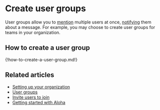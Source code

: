 # Create user groups

User groups allow you to [mention](/help/mention-a-user-or-group) multiple
users at once, [notifying](/help/pm-mention-alert-notifications) them about a message. For example, you may choose to create user groups for teams in your organization.

## How to create a user group

{!how-to-create-a-user-group.md!}

## Related articles

* [Setting up your organization](/help/getting-your-organization-started-with-aloha)
* [User groups](/help/user-groups)
* [Invite users to join](/help/invite-users-to-join)
* [Getting started with Aloha](/help/getting-started-with-aloha)
